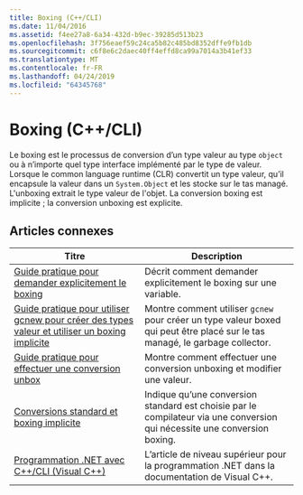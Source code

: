 ```yaml
---
title: Boxing (C++/CLI)
ms.date: 11/04/2016
ms.assetid: f4ee27a8-6a34-432d-b9ec-39285d513b23
ms.openlocfilehash: 3f756eaef59c24ca5b82c485bd8352dffe9fb1db
ms.sourcegitcommit: c6f8e6c2daec40ff4effd8ca99a7014a3b41ef33
ms.translationtype: MT
ms.contentlocale: fr-FR
ms.lasthandoff: 04/24/2019
ms.locfileid: "64345768"
---
```

# <a name="boxing-ccli"></a>Boxing (C++/CLI)

Le boxing est le processus de conversion d’un type valeur au type `object` ou à n’importe quel type interface implémenté par le type de valeur. Lorsque le common language runtime (CLR) convertit un type valeur, qu’il encapsule la valeur dans un `System.Object` et les stocke sur le tas managé. L'unboxing extrait le type valeur de l'objet. La conversion boxing est implicite ; la conversion unboxing est explicite.

## <a name="related-articles"></a>Articles connexes

|Titre|Description|
|-----------|-----------------|
|[Guide pratique pour demander explicitement le boxing](../dotnet/how-to-explicitly-request-boxing.md)|Décrit comment demander explicitement le boxing sur une variable.|
|[Guide pratique pour utiliser gcnew pour créer des types valeur et utiliser un boxing implicite](../dotnet/how-to-use-gcnew-to-create-value-types-and-use-implicit-boxing.md)|Montre comment utiliser `gcnew` pour créer un type valeur boxed qui peut être placé sur le tas managé, le garbage collector.|
|[Guide pratique pour effectuer une conversion unbox](../dotnet/how-to-unbox.md)|Montre comment effectuer une conversion unboxing et modifier une valeur.|
|[Conversions standard et boxing implicite](../dotnet/standard-conversions-and-implicit-boxing.md)|Indique qu’une conversion standard est choisie par le compilateur via une conversion qui nécessite une conversion boxing.|
|[Programmation .NET avec C++/CLI (Visual C++)](../dotnet/dotnet-programming-with-cpp-cli-visual-cpp.md)|L’article de niveau supérieur pour la programmation .NET dans la documentation de Visual C++.|